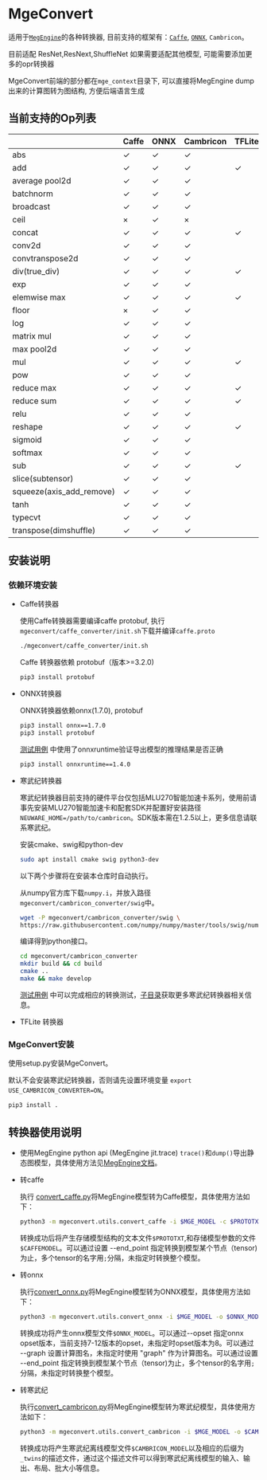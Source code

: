 # MgeConvert

适用于[`MegEngine`](https://github.com/MegEngine/MegEngine)的各种转换器, 目前支持的框架有：[`Caffe`](https://github.com/BVLC/caffe), [`ONNX`](https://github.com/onnx/onnx), `Cambricon`。

目前适配 ResNet,ResNext,ShuffleNet 如果需要适配其他模型, 可能需要添加更多的opr转换器

MgeConvert前端的部分都在`mge_context`目录下, 可以直接将MegEngine dump出来的计算图转为图结构, 方便后端语言生成

## 当前支持的Op列表

|   |Caffe|ONNX|Cambricon|TFLite|
|-- |-----|----|---------|------|
|abs| ✓ | ✓ | ✓ |  |
|add| ✓ | ✓ | ✓ | ✓ |
|average pool2d| ✓ | ✓ | ✓ |  |
|batchnorm| ✓ | ✓ | ✓ |  |
|broadcast| ✓ | ✓ | ✓ |  |
|ceil| × | ✓ | × |  |
|concat| ✓ | ✓ | ✓ | ✓ |
|conv2d| ✓ | ✓ | ✓ |  |
|convtranspose2d| ✓ | ✓ | ✓ |  |
|div(true_div)| ✓ | ✓ | ✓ | ✓ |
|exp| ✓ | ✓ | ✓ |  |
|elemwise max|  ✓ | ✓ | ✓ | ✓ |
|floor| × | ✓ | ✓ |  |
|log| ✓ | ✓ | ✓ |  |
|matrix mul| ✓ | ✓ | ✓ |  |
|max pool2d| ✓ | ✓ | ✓ |  |
|mul| ✓ | ✓ | ✓ | ✓ |
|pow| ✓ | ✓ | ✓ |  |
|reduce max| ✓ | ✓ | ✓ | ✓ |
|reduce sum| ✓ | ✓ | ✓ | ✓ |
|relu| ✓ | ✓ | ✓ |  |
|reshape| ✓ | ✓ | ✓ | ✓ |
|sigmoid| ✓ | ✓ | ✓ |  |
|softmax| ✓ | ✓ | ✓ |  |
|sub| ✓ | ✓ | ✓ | ✓ |
|slice(subtensor)| ✓ | ✓ | ✓ |  |
|squeeze(axis_add_remove)| ✓ | ✓ | ✓ |  |
|tanh| ✓ | ✓ | ✓ |  |
|typecvt|  ✓ | ✓ | ✓ |  |
|transpose(dimshuffle)| ✓ | ✓ | ✓ |  |


## 安装说明

### 依赖环境安装

* Caffe转换器

  使用Caffe转换器需要编译caffe protobuf, 执行`mgeconvert/caffe_converter/init.sh`下载并编译`caffe.proto`
  ```bash
  ./mgeconvert/caffe_converter/init.sh
  ```
  Caffe 转换器依赖 protobuf（版本>=3.2.0)
  ```bash
  pip3 install protobuf
  ```
* ONNX转换器

  ONNX转换器依赖onnx(1.7.0), protobuf
  ```bash
  pip3 install onnx==1.7.0
  pip3 install protobuf
  ```
  [测试用例](test/test_onnx.py) 中使用了onnxruntime验证导出模型的推理结果是否正确
  ```bash
  pip3 install onnxruntime==1.4.0
  ```

* 寒武纪转换器

  寒武纪转换器目前支持的硬件平台仅包括MLU270智能加速卡系列，使用前请事先安装MLU270智能加速卡和配套SDK并配置好安装路径 `NEUWARE_HOME=/path/to/cambricon`。SDK版本需在1.2.5以上，更多信息请联系寒武纪。

  安装cmake、swig和python-dev

  ```bash
  sudo apt install cmake swig python3-dev
  ```

  以下两个步骤将在安装本仓库时自动执行。

  从numpy官方库下载`numpy.i`，并放入路径`mgeconvert/cambricon_converter/swig`中。

  ```bash
  wget -P mgeconvert/cambricon_converter/swig \
  https://raw.githubusercontent.com/numpy/numpy/master/tools/swig/numpy.i
  ```

  编译得到python接口。

  ```bash
  cd mgeconvert/cambricon_converter
  mkdir build && cd build
  cmake ..
  make && make develop
  ```

  [测试用例](test/test_cambricon.py) 中可以完成相应的转换测试，[子目录](mgeconvert/cambricon_converter/README.md)获取更多寒武纪转换器相关信息。

* TFLite 转换器

### MgeConvert安装

使用setup.py安装MgeConvert。

默认不会安装寒武纪转换器，否则请先设置环境变量 `export USE_CAMBRICON_CONVERTER=ON`。

```bash
pip3 install .
```

## 转换器使用说明

* 使用MegEngine python api (MegEngine jit.trace) `trace()`和`dump()`导出静态图模型，具体使用方法见[MegEngine文档](https://megengine.org.cn/doc/advanced/trace_and_dump.html)。

* 转caffe
 
  执行 [convert_caffe.py](mgeconvert/utils/convert_caffe.py)将MegEngine模型转为Caffe模型，具体使用方法如下：
  ```bash
  python3 -m mgeconvert.utils.convert_caffe -i $MGE_MODEL -c $PROTOTXT -b $CAFFEMODEL [--end_point $ENDPOINT]
  ```
  转换成功后将产生存储模型结构的文本文件`$PROTOTXT`,和存储模型参数的文件 `$CAFFEMODEL`。可以通过设置 --end_point 指定转换到模型某个节点（tensor)为止，多个tensor的名字用`;`分隔，未指定时转换整个模型。

* 转onnx

  执行[convert_onnx.py](mgeconvert/utils/convert_onnx.py)将MegEngine模型转为ONNX模型，具体使用方法如下：
  ```bash
  python3 -m mgeconvert.utils.convert_onnx -i $MGE_MODEL -o $ONNX_MODEL [--opset $OPSET] [--graph $GRAPH] [--end_point $ENDPOINT]
  ```
  转换成功将产生onnx模型文件`$ONNX_MODEL`。可以通过--opset 指定onnx opset版本，当前支持7-12版本的opset，未指定时opset版本为8。可以通过 --graph 设置计算图名，未指定时使用 "graph" 作为计算图名。可以通过设置 --end_point 指定转换到模型某个节点（tensor)为止，多个tensor的名字用`;`分隔，未指定时转换整个模型。

* 转寒武纪

  执行[convert_cambricon.py](mgeconvert/utils/convert_cambricon.py)将MegEngine模型转为寒武纪模型，具体使用方法如下：
  ```bash
  python3 -m mgeconvert.utils.convert_cambricon -i $MGE_MODEL -o $CAMBRICON_MODEL [-b $BATCH_SIZE] [-c $CORE_NUMBER] [-t $DATA_TYPE]
  ```
  转换成功将产生寒武纪离线模型文件`$CAMBRICON_MODEL`以及相应的后缀为`_twins`的描述文件，通过这个描述文件可以得到寒武纪离线模型的输入、输出、布局、批大小等信息。

